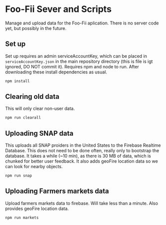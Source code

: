 # Foo-Fii Sever and Scripts

Manage and upload data for the Foo-Fii aplication. There is no server code yet, but possibly in the future.

## Set up
Set up requires an admin serviceAccountKey, which can be placed in `serviceAccountKey.json` in
the main repository directory (this is file is igt ignored, DO NOT commit it). Requires npm and node
to run. After downloading these install dependencies as usual.

```bash
npm install
```

## Clearing old data

This will only clear non-user data.

```bash
npm run clearall
```

## Uploading SNAP data

This uploads all SNAP proiders in the United States to the Firebase Realtime Database. This does not
need to be done often, really only to bootstrap the database. It takes a while (~10 min), as there is 30 MB of data,
which is chunked for better user feedback. It also adds geoFire location data so we can look for nearby objects.

```bash
npm run snap
```

## Uploading Farmers markets data

Upload farmers markets data to firebase. Will take less than a minute. Also provides geoFire location data.

```bash
npm run markets
```
